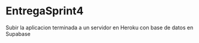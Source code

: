 # EntregaSprint4

Subir la aplicacion terminada a un servidor en Heroku con base de datos en Supabase

